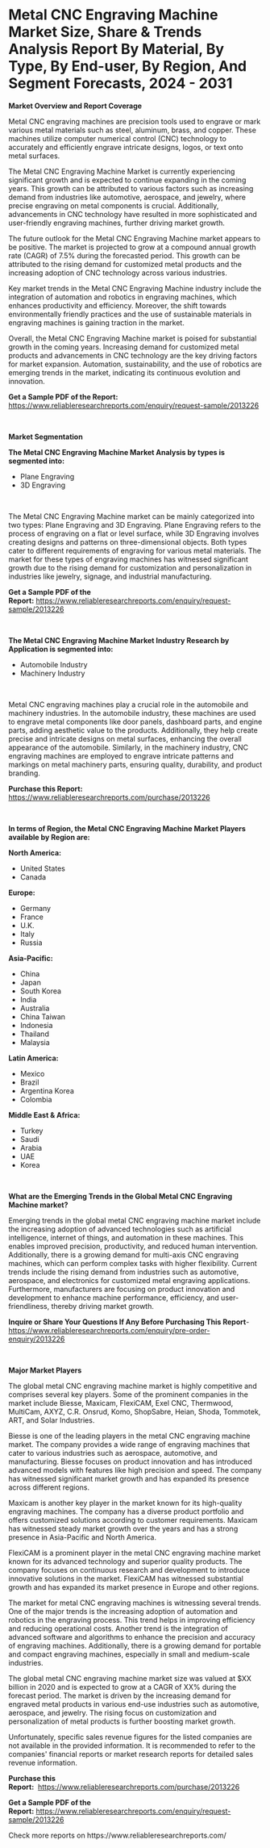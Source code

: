 <p><h1>Metal CNC Engraving Machine Market Size, Share & Trends Analysis Report By Material, By Type, By End-user, By Region, And Segment Forecasts, 2024 - 2031</h1></p><p><strong>Market Overview and Report Coverage</strong></p>
<p><p>Metal CNC engraving machines are precision tools used to engrave or mark various metal materials such as steel, aluminum, brass, and copper. These machines utilize computer numerical control (CNC) technology to accurately and efficiently engrave intricate designs, logos, or text onto metal surfaces.</p><p>The Metal CNC Engraving Machine Market is currently experiencing significant growth and is expected to continue expanding in the coming years. This growth can be attributed to various factors such as increasing demand from industries like automotive, aerospace, and jewelry, where precise engraving on metal components is crucial. Additionally, advancements in CNC technology have resulted in more sophisticated and user-friendly engraving machines, further driving market growth.</p><p>The future outlook for the Metal CNC Engraving Machine market appears to be positive. The market is projected to grow at a compound annual growth rate (CAGR) of 7.5% during the forecasted period. This growth can be attributed to the rising demand for customized metal products and the increasing adoption of CNC technology across various industries.</p><p>Key market trends in the Metal CNC Engraving Machine industry include the integration of automation and robotics in engraving machines, which enhances productivity and efficiency. Moreover, the shift towards environmentally friendly practices and the use of sustainable materials in engraving machines is gaining traction in the market.</p><p>Overall, the Metal CNC Engraving Machine market is poised for substantial growth in the coming years. Increasing demand for customized metal products and advancements in CNC technology are the key driving factors for market expansion. Automation, sustainability, and the use of robotics are emerging trends in the market, indicating its continuous evolution and innovation.</p></p>
<p><strong>Get a Sample PDF of the Report:</strong> <a href="https://www.reliableresearchreports.com/enquiry/request-sample/2013226">https://www.reliableresearchreports.com/enquiry/request-sample/2013226</a></p>
<p>&nbsp;</p>
<p><strong>Market Segmentation</strong></p>
<p><strong>The Metal CNC Engraving Machine Market Analysis by types is segmented into:</strong></p>
<p><ul><li>Plane Engraving</li><li>3D Engraving</li></ul></p>
<p>&nbsp;</p>
<p><p>The Metal CNC Engraving Machine market can be mainly categorized into two types: Plane Engraving and 3D Engraving. Plane Engraving refers to the process of engraving on a flat or level surface, while 3D Engraving involves creating designs and patterns on three-dimensional objects. Both types cater to different requirements of engraving for various metal materials. The market for these types of engraving machines has witnessed significant growth due to the rising demand for customization and personalization in industries like jewelry, signage, and industrial manufacturing.</p></p>
<p><strong>Get a Sample PDF of the Report:</strong>&nbsp;<a href="https://www.reliableresearchreports.com/enquiry/request-sample/2013226">https://www.reliableresearchreports.com/enquiry/request-sample/2013226</a></p>
<p>&nbsp;</p>
<p><strong>The Metal CNC Engraving Machine Market Industry Research by Application is segmented into:</strong></p>
<p><ul><li>Automobile Industry</li><li>Machinery Industry</li></ul></p>
<p>&nbsp;</p>
<p><p>Metal CNC engraving machines play a crucial role in the automobile and machinery industries. In the automobile industry, these machines are used to engrave metal components like door panels, dashboard parts, and engine parts, adding aesthetic value to the products. Additionally, they help create precise and intricate designs on metal surfaces, enhancing the overall appearance of the automobile. Similarly, in the machinery industry, CNC engraving machines are employed to engrave intricate patterns and markings on metal machinery parts, ensuring quality, durability, and product branding.</p></p>
<p><strong>Purchase this Report:</strong>&nbsp; <a href="https://www.reliableresearchreports.com/purchase/2013226">https://www.reliableresearchreports.com/purchase/2013226</a></p>
<p>&nbsp;</p>
<p><strong>In terms of Region, the Metal CNC Engraving Machine Market Players available by Region are:</strong></p>
<p>
    <p> <strong> North America: </strong>
        <ul>
            <li>United States</li>
            <li>Canada</li>
        </ul>
        </p> 
    <p> <strong> Europe: </strong>
        <ul>
            <li>Germany</li>
            <li>France</li>
            <li>U.K.</li>
            <li>Italy</li>
            <li>Russia</li>
        </ul>
        </p> 
    <p> <strong> Asia-Pacific: </strong>
        <ul>
            <li>China</li>
            <li>Japan</li>
            <li>South Korea</li>
            <li>India</li>
            <li>Australia</li>
            <li>China Taiwan</li>
            <li>Indonesia</li>
            <li>Thailand</li>
            <li>Malaysia</li>
        </ul>
        </p> 
    <p> <strong> Latin America: </strong>
        <ul>
            <li>Mexico</li>
            <li>Brazil</li>
            <li>Argentina Korea</li>
            <li>Colombia</li>
        </ul>
        </p> 
    <p> <strong> Middle East & Africa: </strong>
        <ul>
            <li>Turkey</li>
            <li>Saudi</li>
            <li>Arabia</li>
            <li>UAE</li>
            <li>Korea</li>
        </ul>
    </p>
    </p>
<p>&nbsp;</p>
<p><strong>What are the Emerging Trends in the Global Metal CNC Engraving Machine market?</strong></p>
<p><p>Emerging trends in the global metal CNC engraving machine market include the increasing adoption of advanced technologies such as artificial intelligence, internet of things, and automation in these machines. This enables improved precision, productivity, and reduced human intervention. Additionally, there is a growing demand for multi-axis CNC engraving machines, which can perform complex tasks with higher flexibility. Current trends include the rising demand from industries such as automotive, aerospace, and electronics for customized metal engraving applications. Furthermore, manufacturers are focusing on product innovation and development to enhance machine performance, efficiency, and user-friendliness, thereby driving market growth.</p></p>
<p><strong>Inquire or Share Your Questions If Any Before Purchasing This Report</strong>- <a href="https://www.reliableresearchreports.com/enquiry/pre-order-enquiry/2013226">https://www.reliableresearchreports.com/enquiry/pre-order-enquiry/2013226</a></p>
<p>&nbsp;</p>
<p><strong>Major Market Players</strong></p>
<p><p>The global metal CNC engraving machine market is highly competitive and comprises several key players. Some of the prominent companies in the market include Biesse, Maxicam, FlexiCAM, Exel CNC, Thermwood, MultiCam, AXYZ, C.R. Onsrud, Komo, ShopSabre, Heian, Shoda, Tommotek, ART, and Solar Industries.</p><p>Biesse is one of the leading players in the metal CNC engraving machine market. The company provides a wide range of engraving machines that cater to various industries such as aerospace, automotive, and manufacturing. Biesse focuses on product innovation and has introduced advanced models with features like high precision and speed. The company has witnessed significant market growth and has expanded its presence across different regions.</p><p>Maxicam is another key player in the market known for its high-quality engraving machines. The company has a diverse product portfolio and offers customized solutions according to customer requirements. Maxicam has witnessed steady market growth over the years and has a strong presence in Asia-Pacific and North America.</p><p>FlexiCAM is a prominent player in the metal CNC engraving machine market known for its advanced technology and superior quality products. The company focuses on continuous research and development to introduce innovative solutions in the market. FlexiCAM has witnessed substantial growth and has expanded its market presence in Europe and other regions.</p><p>The market for metal CNC engraving machines is witnessing several trends. One of the major trends is the increasing adoption of automation and robotics in the engraving process. This trend helps in improving efficiency and reducing operational costs. Another trend is the integration of advanced software and algorithms to enhance the precision and accuracy of engraving machines. Additionally, there is a growing demand for portable and compact engraving machines, especially in small and medium-scale industries.</p><p>The global metal CNC engraving machine market size was valued at $XX billion in 2020 and is expected to grow at a CAGR of XX% during the forecast period. The market is driven by the increasing demand for engraved metal products in various end-use industries such as automotive, aerospace, and jewelry. The rising focus on customization and personalization of metal products is further boosting market growth.</p><p>Unfortunately, specific sales revenue figures for the listed companies are not available in the provided information. It is recommended to refer to the companies' financial reports or market research reports for detailed sales revenue information.</p></p>
<p><strong>Purchase this Report:</strong>&nbsp;&nbsp;<a href="https://www.reliableresearchreports.com/purchase/2013226">https://www.reliableresearchreports.com/purchase/2013226</a></p>
<p></p>
<p><strong>Get a Sample PDF of the Report:</strong>&nbsp;<a href="https://www.reliableresearchreports.com/enquiry/request-sample/2013226">https://www.reliableresearchreports.com/enquiry/request-sample/2013226</a></p>
<p>Check more reports on https://www.reliableresearchreports.com/</p>